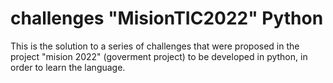 # challenges "MisionTIC2022" Python

This is the solution to a series of challenges that were proposed in the project "mision 2022" (goverment project) to be developed in python, in order to learn the language.
